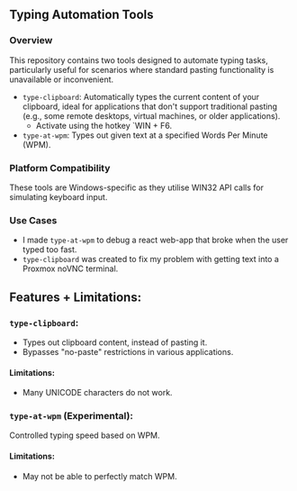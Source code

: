 ## Typing Automation Tools

### Overview
This repository contains two tools designed to automate typing tasks, particularly useful for scenarios where standard pasting functionality is unavailable or inconvenient.
- `type-clipboard`: Automatically types the current content of your clipboard, ideal for applications that don't support traditional pasting (e.g., some remote desktops, virtual machines, or older applications).
	- Activate using the hotkey `WIN + F6.
- `type-at-wpm`: Types out given text at a specified Words Per Minute (WPM).

### Platform Compatibility
These tools are Windows-specific as they utilise WIN32 API calls for simulating keyboard input.

### Use Cases
- I made `type-at-wpm` to debug a react web-app that broke when the user typed too fast.
- `type-clipboard` was created to fix my problem with getting text into a Proxmox noVNC terminal.

## Features + Limitations:	
### `type-clipboard`:
- Types out clipboard content, instead of pasting it.
- Bypasses "no-paste" restrictions in various applications.
#### Limitations:
- Many UNICODE characters do not work.

### `type-at-wpm` (Experimental):
Controlled typing speed based on WPM.
#### Limitations: 
- May not be able to perfectly match WPM.